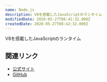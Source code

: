```yaml
---
name: Node.js
description: V8を搭載したJavaScriptのランタイム
modifiedDate: 2020-05-27T08:42:32.000Z
createdDate: 2020-05-27T08:42:32.000Z
---
```


V8を搭載したJavaScriptのランタイム

## 関連リンク

- [公式サイト](https://nodejs.org/en/)
- [GitHub](https://github.com/nodejs/node)
